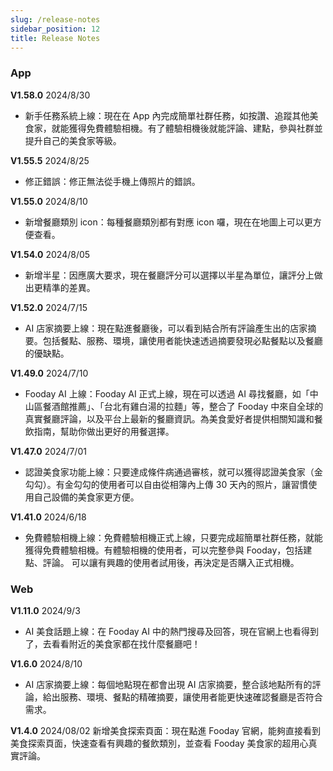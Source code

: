 ```yaml
---
slug: /release-notes
sidebar_position: 12
title: Release Notes
---
```

### App

**V1.58.0** 2024/8/30
* 新手任務系統上線：現在在 App 內完成簡單社群任務，如按讚、追蹤其他美食家，就能獲得免費體驗相機。有了體驗相機後就能評論、建點，參與社群並提升自己的美食家等級。

**V1.55.5** 2024/8/25
* 修正錯誤：修正無法從手機上傳照片的錯誤。

**V1.55.0** 2024/8/10
* 新增餐廳類別 icon：每種餐廳類別都有對應 icon 囉，現在在地圖上可以更方便查看。

**V1.54.0** 2024/8/05
* 新增半星：因應廣大要求，現在餐廳評分可以選擇以半星為單位，讓評分上做出更精準的差異。

**V1.52.0** 2024/7/15
* AI 店家摘要上線：現在點進餐廳後，可以看到結合所有評論產生出的店家摘要。包括餐點、服務、環境，讓使用者能快速透過摘要發現必點餐點以及餐廳的優缺點。

**V1.49.0** 2024/7/10
* Fooday AI 上線：Fooday AI 正式上線，現在可以透過 AI 尋找餐廳，如「中山區餐酒館推薦」、「台北有雞白湯的拉麵」等，整合了 Fooday 中來自全球的真實餐廳評論，以及平台上最新的餐廳資訊。為美食愛好者提供相關知識和餐飲指南，幫助你做出更好的用餐選擇。

**V1.47.0** 2024/7/01
* 認證美食家功能上線：只要達成條件病通過審核，就可以獲得認證美食家（金勾勾）。有金勾勾的使用者可以自由從相簿內上傳 30 天內的照片，讓習慣使用自己設備的美食家更方便。

**V1.41.0** 2024/6/18
* 免費體驗相機上線：免費體驗相機正式上線，只要完成超簡單社群任務，就能獲得免費體驗相機。有體驗相機的使用者，可以完整參與 Fooday，包括建點、評論。
可以讓有興趣的使用者試用後，再決定是否購入正式相機。

### Web

**V1.11.0** 2024/9/3
* AI 美食話題上線：在 Fooday AI 中的熱門搜尋及回答，現在官網上也看得到了，去看看附近的美食家都在找什麼餐廳吧！

**V1.6.0** 2024/8/10
* AI 店家摘要上線：每個地點現在都會出現 AI 店家摘要，整合該地點所有的評論，給出服務、環境、餐點的精確摘要，讓使用者能更快速確認餐廳是否符合需求。

**V1.4.0** 2024/08/02
新增美食探索頁面：現在點進 Fooday 官網，能夠直接看到美食探索頁面，快速查看有興趣的餐飲類別，並查看 Fooday 美食家的超用心真實評論。